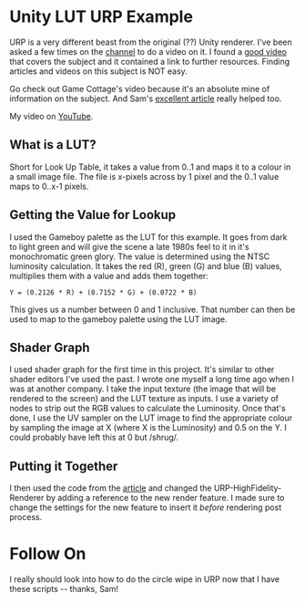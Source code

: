 # Unity LUT URP Example
URP is a very different beast from the original (??) Unity renderer. I've been asked a few times on the [channel](https://youtube.com/c/sloankelly) to do a video on it. I found a [good video](https://www.youtube.com/watch?v=X3YNpxJpI4k) that covers the subject and it contained a link to further resources. Finding articles and videos on this subject is NOT easy.

Go check out Game Cottage's video because it's an absolute mine of information on the subject. And Sam's [excellent article](https://samdriver.xyz/article/scriptable-render) really helped too.

My video on [YouTube](https://youtu.be/6xm6UCFGDPE).

## What is a LUT?
Short for Look Up Table, it takes a value from 0..1 and maps it to a colour in a small image file. The file is x-pixels across by 1 pixel and the 0..1 value maps to 0..x-1 pixels.

## Getting the Value for Lookup
I used the Gameboy palette as the LUT for this example. It goes from dark to light green and will give the scene a late 1980s feel to it in it's monochromatic green glory. The value is determined using the NTSC luminosity calculation. It takes the red (R), green (G) and blue (B) values, multiplies them with a value and adds them together:

```
Y = (0.2126 * R) + (0.7152 * G) + (0.0722 * B)
```

This gives us a number between 0 and 1 inclusive. That number can then be used to map to the gameboy palette using the LUT image. 

## Shader Graph
I used shader graph for the first time in this project. It's similar to other shader editors I've used the past. I wrote one myself a long time ago when I was at another company. I take the input texture (the image that will be rendered to the screen) and the LUT texture as inputs. I use a variety of nodes to strip out the RGB values to calculate the Luminosity. Once that's done, I use the UV sampler on the LUT image to find the appropriate colour by sampling the image at X (where X is the Luminosity) and 0.5 on the Y. I could probably have left this at 0 but /shrug/.

## Putting it Together
I then used the code from the [article](https://samdriver.xyz/article/scriptable-render) and changed the URP-HighFidelity-Renderer by adding a reference to the new render feature. I made sure to change the settings for the new feature to insert it _before_ rendering post process.

# Follow On
I really should look into how to do the circle wipe in URP now that I have these scripts -- thanks, Sam!